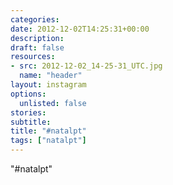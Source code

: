 ```yaml
---
categories:
date: 2012-12-02T14:25:31+00:00
description:
draft: false
resources:
- src: 2012-12-02_14-25-31_UTC.jpg
  name: "header"
layout: instagram
options:
  unlisted: false
stories:
subtitle:
title: "#natalpt"
tags: ["natalpt"]
---
```


"#natalpt"

